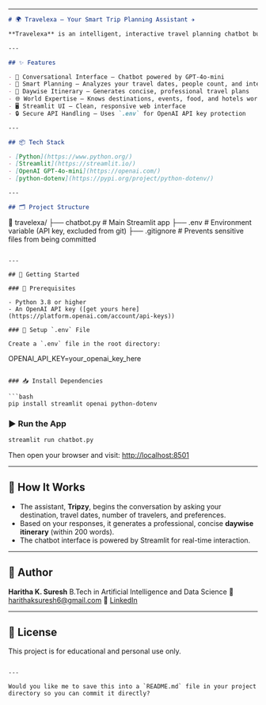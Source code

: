 

---

```markdown
# 🌍 Travelexa – Your Smart Trip Planning Assistant ✈️

**Travelexa** is an intelligent, interactive travel planning chatbot built using Streamlit and OpenAI's GPT-4o-mini. It acts as your personal trip advisor – helping you explore destinations, plan itineraries, and customize trips based on your preferences in real time.

---

## ✨ Features

- 💬 Conversational Interface – Chatbot powered by GPT-4o-mini  
- 🧠 Smart Planning – Analyzes your travel dates, people count, and interests  
- 📅 Daywise Itinerary – Generates concise, professional travel plans  
- 🌐 World Expertise – Knows destinations, events, food, and hotels worldwide  
- 🖥️ Streamlit UI – Clean, responsive web interface  
- 🔒 Secure API Handling – Uses `.env` for OpenAI API key protection  

---

## 📦 Tech Stack

- [Python](https://www.python.org/)
- [Streamlit](https://streamlit.io/)
- [OpenAI GPT-4o-mini](https://openai.com/)
- [python-dotenv](https://pypi.org/project/python-dotenv/)

---

## 🗂️ Project Structure

```

📁 travelexa/
├── chatbot.py           # Main Streamlit app
├── .env                 # Environment variable (API key, excluded from git)
├── .gitignore           # Prevents sensitive files from being committed

```

---

## 🚀 Getting Started

### 🔧 Prerequisites

- Python 3.8 or higher
- An OpenAI API key ([get yours here](https://platform.openai.com/account/api-keys))

### 🔐 Setup `.env` File

Create a `.env` file in the root directory:

```

OPENAI\_API\_KEY=your\_openai\_key\_here

````

### 📥 Install Dependencies

```bash
pip install streamlit openai python-dotenv
````

### ▶️ Run the App

```bash
streamlit run chatbot.py
```

Then open your browser and visit: [http://localhost:8501](http://localhost:8501)

---

## 💬 How It Works

* The assistant, **Tripzy**, begins the conversation by asking your destination, travel dates, number of travelers, and preferences.
* Based on your responses, it generates a professional, concise **daywise itinerary** (within 200 words).
* The chatbot interface is powered by Streamlit for real-time interaction.

---

## 👤 Author

**Haritha K. Suresh**
B.Tech in Artificial Intelligence and Data Science
📧 [harithaksuresh6@gmail.com](mailto:harithaksuresh6@gmail.com)
🔗 [LinkedIn](https://www.linkedin.com/in/haritha-k-suresh-92a55b275/)

---

## 📜 License

This project is for educational and personal use only.

```

---

Would you like me to save this into a `README.md` file in your project directory so you can commit it directly?
```
